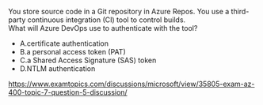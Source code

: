 You store source code in a Git repository in Azure Repos. You use a third-party continuous integration (CI) tool to control builds.<br/>What will Azure DevOps use to authenticate with the tool?<br/><ul><li class="multi-choice-item"><span class="multi-choice-letter" data-choice-letter="A">A.</span>certificate authentication</li><li class="multi-choice-item correct-hidden"><span class="multi-choice-letter" data-choice-letter="B">B.</span>a personal access token (PAT)</li><li class="multi-choice-item"><span class="multi-choice-letter" data-choice-letter="C">C.</span>a Shared Access Signature (SAS) token</li><li class="multi-choice-item"><span class="multi-choice-letter" data-choice-letter="D">D.</span>NTLM authentication</li></ul><p><a href="https://www.examtopics.com/discussions/microsoft/view/35805-exam-az-400-topic-7-question-5-discussion/">https://www.examtopics.com/discussions/microsoft/view/35805-exam-az-400-topic-7-question-5-discussion/</a></p><script src="https://giscus.app/client.js"                    data-repo="azsamples/az204"                    data-repo-id="R_kgDOMRXzDQ"                    data-category="General"                    data-category-id="DIC_kwDOMRXzDc4Cgi27"                    data-mapping="pathname"                    data-strict="0"                    data-reactions-enabled="0"                    data-emit-metadata="0"                    data-input-position="bottom"                    data-theme="preferred_color_scheme"                    data-lang="en"                    crossorigin="anonymous"                    async>                    </script>